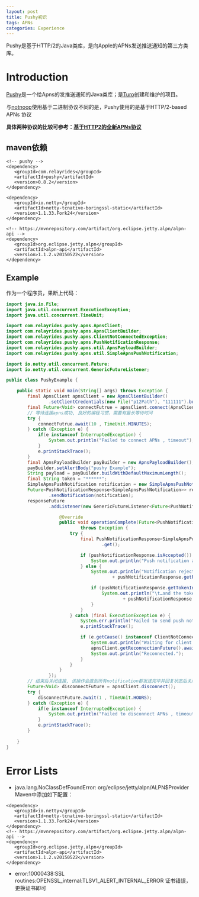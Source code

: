 ```yaml
---
layout: post
title: Pushy初识
tags: APNs 
categories: Experience
---
```


Pushy是基于HTTP/2的Java类库，是向Apple的APNs发送推送通知的第三方类库。

<!--more-->

# Introduction
[Pushy](https://github.com/relayrides/pushy)是一个给Apns的发推送通知的Java类库；是[Turo](https://turo.com/)创建和维护的项目。

与[notnoop](https://github.com/notnoop/java-apns)使用基于二进制协议不同的是，Pushy使用的是基于HTTP/2-based APNs 协议

**具体两种协议的比较可参考：[基于HTTP2的全新APNs协议](https://github.com/ChenYilong/iOS9AdaptationTips/blob/master/%E5%9F%BA%E4%BA%8EHTTP2%E7%9A%84%E5%85%A8%E6%96%B0APNs%E5%8D%8F%E8%AE%AE/%E5%9F%BA%E4%BA%8EHTTP2%E7%9A%84%E5%85%A8%E6%96%B0APNs%E5%8D%8F%E8%AE%AE.md)**

## maven依赖

```Maven
<!-- pushy -->
<dependency>
   <groupId>com.relayrides</groupId>
   <artifactId>pushy</artifactId>
   <version>0.8.2</version>
</dependency>

<dependency>
   <groupId>io.netty</groupId>  
   <artifactId>netty-tcnative-boringssl-static</artifactId>
   <version>1.1.33.Fork24</version>
</dependency>

<!-- https://mvnrepository.com/artifact/org.eclipse.jetty.alpn/alpn-api -->
<dependency>
   <groupId>org.eclipse.jetty.alpn</groupId>
   <artifactId>alpn-api</artifactId>
   <version>1.1.2.v20150522</version>
</dependency>
```

## Example
作为一个程序员，果断上代码：

```Java
import java.io.File;
import java.util.concurrent.ExecutionException;
import java.util.concurrent.TimeUnit;

import com.relayrides.pushy.apns.ApnsClient;
import com.relayrides.pushy.apns.ApnsClientBuilder;
import com.relayrides.pushy.apns.ClientNotConnectedException;
import com.relayrides.pushy.apns.PushNotificationResponse;
import com.relayrides.pushy.apns.util.ApnsPayloadBuilder;
import com.relayrides.pushy.apns.util.SimpleApnsPushNotification;

import io.netty.util.concurrent.Future;
import io.netty.util.concurrent.GenericFutureListener;

public class PushyExample {

	public static void main(String[] args) throws Exception {
		final ApnsClient apnsClient = new ApnsClientBuilder()
				.setClientCredentials(new File("p12Path"), "111111").build();
		final Future<Void> connectFutrue = apnsClient.connect(ApnsClient.DEVELOPMENT_APNS_HOST);
		// 等待连接apns成功, 良好的编程习惯，需要有最长等待时间
		try {
			connectFutrue.await(10 , TimeUnit.MINUTES);
		} catch (Exception e) {
			if(e instanceof InterruptedException) {
				System.out.println("Failed to connect APNs , timeout");
			}
			e.printStackTrace();
		}
		final ApnsPayloadBuilder payBuilder = new ApnsPayloadBuilder();
		payBuilder.setAlertBody("pushy Example");
		String payload = payBuilder.buildWithDefaultMaximumLength();
		final String token = "******";
		SimpleApnsPushNotification notification = new SimpleApnsPushNotification(token, null, payload);
		Future<PushNotificationResponse<SimpleApnsPushNotification>> responseFuture = apnsClient
				.sendNotification(notification);
		responseFuture
				.addListener(new GenericFutureListener<Future<PushNotificationResponse<SimpleApnsPushNotification>>>() {

					@Override
					public void operationComplete(Future<PushNotificationResponse<SimpleApnsPushNotification>> arg0)
							throws Exception {
						try {
							final PushNotificationResponse<SimpleApnsPushNotification> pushNotificationResponse = arg0
									.get();

							if (pushNotificationResponse.isAccepted()) {
								System.out.println("Push notification accepted by APNs gateway.");
							} else {
								System.out.println("Notification rejected by the APNs gateway: "
										+ pushNotificationResponse.getRejectionReason());

								if (pushNotificationResponse.getTokenInvalidationTimestamp() != null) {
									System.out.println("\t…and the token is invalid as of "
											+ pushNotificationResponse.getTokenInvalidationTimestamp());
								}
							}
						} catch (final ExecutionException e) {
							System.err.println("Failed to send push notification.");
							e.printStackTrace();

							if (e.getCause() instanceof ClientNotConnectedException) {
								System.out.println("Waiting for client to reconnect…");
								apnsClient.getReconnectionFuture().await();
								System.out.println("Reconnected.");
							}
						}
					}
				});
		// 结束后关闭连接, 该操作会直到所有notification都发送完毕并回复状态后关闭连接
		Future<Void> disconnectFuture = apnsClient.disconnect();
		try {
			disconnectFuture.await(1 , TimeUnit.HOURS);
		} catch (Exception e) {
			if(e instanceof InterruptedException) {
				System.out.println("Failed to disconnect APNs , timeout");
			}
			e.printStackTrace();
		}
		
	}
}

```

# Error Lists
- java.lang.NoClassDefFoundError: org/eclipse/jetty/alpn/ALPN$Provider
Maven中添加如下配置：

```maven
<dependency>
   <groupId>io.netty</groupId>
   <artifactId>netty-tcnative-boringssl-static</artifactId>
   <version>1.1.33.Fork24</version>
</dependency>
<!-- https://mvnrepository.com/artifact/org.eclipse.jetty.alpn/alpn-api -->
<dependency>
   <groupId>org.eclipse.jetty.alpn</groupId>
   <artifactId>alpn-api</artifactId>
   <version>1.1.2.v20150522</version>
</dependency>
```
- error:10000438:SSL routines:OPENSSL_internal:TLSV1_ALERT_INTERNAL_ERROR
证书错误，更换证书即可
